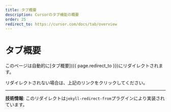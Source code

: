 ```yaml
---
title: タブ概要
description: Cursorのタブ機能の概要
order: 25
redirect_to: https://cursor.com/docs/tab/overview
---
```


<!-- このページはJekyllのリダイレクトプラグインにより自動的にリダイレクトされます -->

# タブ概要

このページは自動的に[タブ概要]({{ page.redirect_to }})にリダイレクトされます。

リダイレクトされない場合は、上記のリンクをクリックしてください。

---

**技術情報**: このリダイレクトは`jekyll-redirect-from`プラグインにより実装されています。
